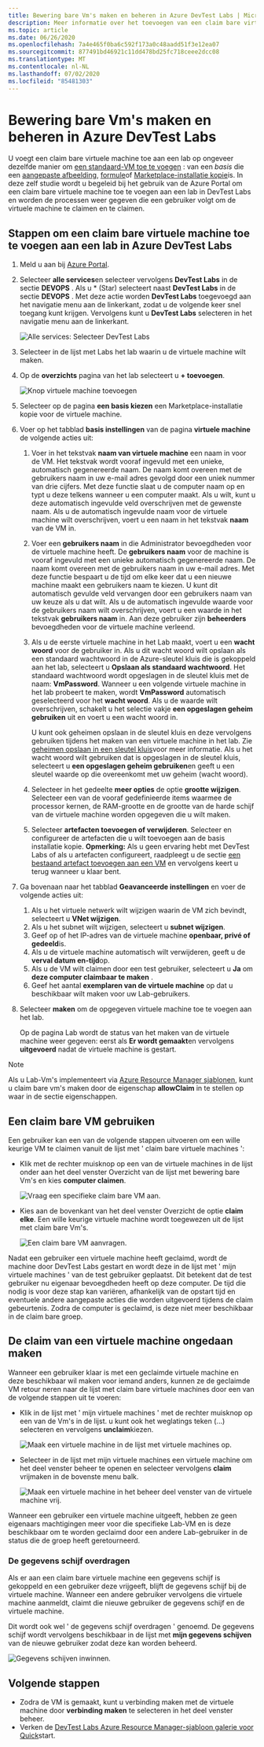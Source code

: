 ```yaml
---
title: Bewering bare Vm's maken en beheren in Azure DevTest Labs | Microsoft Docs
description: Meer informatie over het toevoegen van een claim bare virtuele machine aan een lab in Azure DevTest Labs
ms.topic: article
ms.date: 06/26/2020
ms.openlocfilehash: 7a4e465f0ba6c592f173a0c48aadd51f3e12ea07
ms.sourcegitcommit: 877491bd46921c11dd478bd25fc718ceee2dcc08
ms.translationtype: MT
ms.contentlocale: nl-NL
ms.lasthandoff: 07/02/2020
ms.locfileid: "85481303"
---
```

# <a name="create-and-manage-claimable-vms-in-azure-devtest-labs"></a>Bewering bare Vm's maken en beheren in Azure DevTest Labs
U voegt een claim bare virtuele machine toe aan een lab op ongeveer dezelfde manier om [een standaard-VM toe te voegen](devtest-lab-add-vm.md) : van een *basis* die een [aangepaste afbeelding](devtest-lab-create-template.md), [formule](devtest-lab-manage-formulas.md)of [Marketplace-installatie kopie](devtest-lab-configure-marketplace-images.md)is. In deze zelf studie wordt u begeleid bij het gebruik van de Azure Portal om een claim bare virtuele machine toe te voegen aan een lab in DevTest Labs en worden de processen weer gegeven die een gebruiker volgt om de virtuele machine te claimen en te claimen.

## <a name="steps-to-add-a-claimable-vm-to-a-lab-in-azure-devtest-labs"></a>Stappen om een claim bare virtuele machine toe te voegen aan een lab in Azure DevTest Labs
1. Meld u aan bij [Azure Portal](https://go.microsoft.com/fwlink/p/?LinkID=525040).
1. Selecteer **alle services**en selecteer vervolgens **DevTest Labs** in de sectie **DEVOPS** . Als u * (Star) selecteert naast **DevTest Labs** in de sectie **DEVOPS** . Met deze actie worden **DevTest Labs** toegevoegd aan het navigatie menu aan de linkerkant, zodat u de volgende keer snel toegang kunt krijgen. Vervolgens kunt u **DevTest Labs** selecteren in het navigatie menu aan de linkerkant.

    ![Alle services: Selecteer DevTest Labs](./media/devtest-lab-create-lab/all-services-select.png)
1. Selecteer in de lijst met Labs het lab waarin u de virtuele machine wilt maken.
2. Op de **overzichts** pagina van het lab selecteert u **+ toevoegen**.

    ![Knop virtuele machine toevoegen](./media/devtest-lab-add-vm/devtestlab-home-blade-add-vm.png)
1. Selecteer op de pagina **een basis kiezen** een Marketplace-installatie kopie voor de virtuele machine.
1. Voer op het tabblad **basis instellingen** van de pagina **virtuele machine** de volgende acties uit:
    1. Voer in het tekstvak **naam van virtuele machine** een naam in voor de VM. Het tekstvak wordt vooraf ingevuld met een unieke, automatisch gegenereerde naam. De naam komt overeen met de gebruikers naam in uw e-mail adres gevolgd door een uniek nummer van drie cijfers. Met deze functie slaat u de computer naam op en typt u deze telkens wanneer u een computer maakt. Als u wilt, kunt u deze automatisch ingevulde veld overschrijven met de gewenste naam. Als u de automatisch ingevulde naam voor de virtuele machine wilt overschrijven, voert u een naam in het tekstvak **naam** van de VM in.
    2. Voer een **gebruikers naam** in die Administrator bevoegdheden voor de virtuele machine heeft. De **gebruikers naam** voor de machine is vooraf ingevuld met een unieke automatisch gegenereerde naam. De naam komt overeen met de gebruikers naam in uw e-mail adres. Met deze functie bespaart u de tijd om elke keer dat u een nieuwe machine maakt een gebruikers naam te kiezen. U kunt dit automatisch gevulde veld vervangen door een gebruikers naam van uw keuze als u dat wilt. Als u de automatisch ingevulde waarde voor de gebruikers naam wilt overschrijven, voert u een waarde in het tekstvak **gebruikers naam** in. Aan deze gebruiker zijn **beheerders** bevoegdheden voor de virtuele machine verleend.
    3. Als u de eerste virtuele machine in het Lab maakt, voert u een **wacht woord** voor de gebruiker in. Als u dit wacht woord wilt opslaan als een standaard wachtwoord in de Azure-sleutel kluis die is gekoppeld aan het lab, selecteert u **Opslaan als standaard wachtwoord**. Het standaard wachtwoord wordt opgeslagen in de sleutel kluis met de naam: **VmPassword**. Wanneer u een volgende virtuele machine in het lab probeert te maken, wordt **VmPassword** automatisch geselecteerd voor het **wacht woord**. Als u de waarde wilt overschrijven, schakelt u het selectie vakje **een opgeslagen geheim gebruiken** uit en voert u een wacht woord in.

        U kunt ook geheimen opslaan in de sleutel kluis en deze vervolgens gebruiken tijdens het maken van een virtuele machine in het lab. Zie [geheimen opslaan in een sleutel kluis](devtest-lab-store-secrets-in-key-vault.md)voor meer informatie. Als u het wacht woord wilt gebruiken dat is opgeslagen in de sleutel kluis, selecteert u **een opgeslagen geheim gebruiken**en geeft u een sleutel waarde op die overeenkomt met uw geheim (wacht woord).
    4. Selecteer in het gedeelte **meer opties** de optie **grootte wijzigen**. Selecteer een van de vooraf gedefinieerde items waarmee de processor kernen, de RAM-grootte en de grootte van de harde schijf van de virtuele machine worden opgegeven die u wilt maken.
    5. Selecteer **artefacten toevoegen of verwijderen**. Selecteer en configureer de artefacten die u wilt toevoegen aan de basis installatie kopie.
    **Opmerking:** Als u geen ervaring hebt met DevTest Labs of als u artefacten configureert, raadpleegt u de sectie [een bestaand artefact toevoegen aan een VM](./devtest-lab-add-vm.md#add-an-existing-artifact-to-a-vm) en vervolgens keert u terug wanneer u klaar bent.
2. Ga bovenaan naar het tabblad **Geavanceerde instellingen** en voer de volgende acties uit:
    1. Als u het virtuele netwerk wilt wijzigen waarin de VM zich bevindt, selecteert u **VNet wijzigen**.
    2. Als u het subnet wilt wijzigen, selecteert u **subnet wijzigen**.
    3. Geef op of het IP-adres van de virtuele machine **openbaar, privé of gedeeld**is.
    4. Als u de virtuele machine automatisch wilt verwijderen, geeft u de **verval datum en-tijd**op.
    5. Als u de VM wilt claimen door een test gebruiker, selecteert u **Ja** om **deze computer claimbaar te maken** .
    6. Geef het aantal **exemplaren van de virtuele machine** op dat u beschikbaar wilt maken voor uw Lab-gebruikers.
3. Selecteer **maken** om de opgegeven virtuele machine toe te voegen aan het lab.

   Op de pagina Lab wordt de status van het maken van de virtuele machine weer gegeven: eerst als **Er wordt gemaakt**en vervolgens **uitgevoerd** nadat de virtuele machine is gestart.

> [!NOTE]
> Als u Lab-Vm's implementeert via [Azure Resource Manager sjablonen](devtest-lab-create-environment-from-arm.md), kunt u claim bare vm's maken door de eigenschap **allowClaim** in te stellen op waar in de sectie eigenschappen.


## <a name="using-a-claimable-vm"></a>Een claim bare VM gebruiken

Een gebruiker kan een van de volgende stappen uitvoeren om een wille keurige VM te claimen vanuit de lijst met ' claim bare virtuele machines ':

* Klik met de rechter muisknop op een van de virtuele machines in de lijst onder aan het deel venster Overzicht van de lijst met bewering bare Vm's en kies **computer claimen**.

  ![Vraag een specifieke claim bare VM aan.](./media/devtest-lab-add-vm/devtestlab-claim-VM.png)


* Kies aan de bovenkant van het deel venster Overzicht de optie **claim elke**. Een wille keurige virtuele machine wordt toegewezen uit de lijst met claim bare Vm's.

  ![Een claim bare VM aanvragen.](./media/devtest-lab-add-vm/devtestlab-claim-any.png)


Nadat een gebruiker een virtuele machine heeft geclaimd, wordt de machine door DevTest Labs gestart en wordt deze in de lijst met ' mijn virtuele machines ' van de test gebruiker geplaatst. Dit betekent dat de test gebruiker nu eigenaar bevoegdheden heeft op deze computer. De tijd die nodig is voor deze stap kan variëren, afhankelijk van de opstart tijd en eventuele andere aangepaste acties die worden uitgevoerd tijdens de claim gebeurtenis. Zodra de computer is geclaimd, is deze niet meer beschikbaar in de claim bare groep.  

## <a name="unclaim-a-vm"></a>De claim van een virtuele machine ongedaan maken

Wanneer een gebruiker klaar is met een geclaimde virtuele machine en deze beschikbaar wil maken voor iemand anders, kunnen ze de geclaimde VM retour neren naar de lijst met claim bare virtuele machines door een van de volgende stappen uit te voeren:

- Klik in de lijst met ' mijn virtuele machines ' met de rechter muisknop op een van de Vm's in de lijst. u kunt ook het weglatings teken (...) selecteren en vervolgens **unclaim**kiezen.

  ![Maak een virtuele machine in de lijst met virtuele machines op.](./media/devtest-lab-add-vm/devtestlab-unclaim-VM2.png)

- Selecteer in de lijst met mijn virtuele machines een virtuele machine om het deel venster beheer te openen en selecteer vervolgens **claim** vrijmaken in de bovenste menu balk.

  ![Maak een virtuele machine in het beheer deel venster van de virtuele machine vrij.](./media/devtest-lab-add-vm/devtestlab-unclaim-VM.png)

Wanneer een gebruiker een virtuele machine uitgeeft, hebben ze geen eigenaars machtigingen meer voor die specifieke Lab-VM en is deze beschikbaar om te worden geclaimd door een andere Lab-gebruiker in de status die de groep heeft geretourneerd. 

### <a name="transferring-the-data-disk"></a>De gegevens schijf overdragen
Als er aan een claim bare virtuele machine een gegevens schijf is gekoppeld en een gebruiker deze vrijgeeft, blijft de gegevens schijf bij de virtuele machine. Wanneer een andere gebruiker vervolgens die virtuele machine aanmeldt, claimt die nieuwe gebruiker de gegevens schijf en de virtuele machine.

Dit wordt ook wel ' de gegevens schijf overdragen ' genoemd. De gegevens schijf wordt vervolgens beschikbaar in de lijst met **mijn gegevens schijven** van de nieuwe gebruiker zodat deze kan worden beheerd.

![Gegevens schijven inwinnen.](./media/devtest-lab-add-vm/devtestlab-unclaim-datadisks.png)



## <a name="next-steps"></a>Volgende stappen
* Zodra de VM is gemaakt, kunt u verbinding maken met de virtuele machine door **verbinding maken** te selecteren in het deel venster beheer.
* Verken de [DevTest Labs Azure Resource Manager-sjabloon galerie voor Quick](https://github.com/Azure/azure-devtestlab/tree/master/samples/DevTestLabs/QuickStartTemplates)start.
